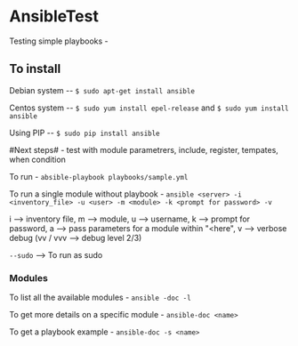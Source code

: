 # AnsibleTest

Testing simple playbooks - 

## To install ##
Debian system --     `$ sudo apt-get install ansible`

Centos system --     `$ sudo yum install epel-release` and `$ sudo yum install ansible`

Using PIP  --        `$ sudo pip install ansible`


#Next steps# - test with module parametrers, include, register, tempates, when condition

To run - 
`absible-playbook playbooks/sample.yml`

To run a single module without playbook - 
`ansible <server> -i <inventory_file> -u <user> -m <module> -k <prompt for password> -v`

i --> inventory file, m --> module, u --> username, k --> prompt for password, a --> pass parameters for a module within "<here", v --> verbose debug (vv / vvv --> debug level 2/3)

`--sudo` --> To run as sudo

### Modules ###

To list all the available modules - `ansible -doc -l`

To get more details on a specific module - `ansible-doc <name>`

To get a playbook example - `ansible-doc -s <name>`
